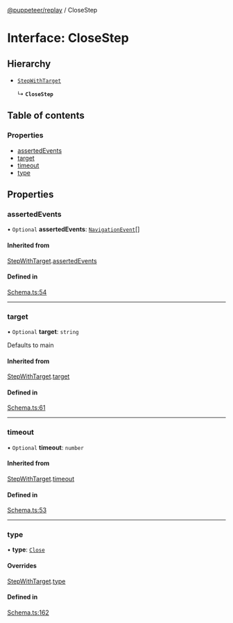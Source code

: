 [@puppeteer/replay](../README.md) / CloseStep

# Interface: CloseStep

## Hierarchy

- [`StepWithTarget`](Schema.StepWithTarget.md)

  ↳ **`CloseStep`**

## Table of contents

### Properties

- [assertedEvents](CloseStep.md#assertedevents)
- [target](CloseStep.md#target)
- [timeout](CloseStep.md#timeout)
- [type](CloseStep.md#type)

## Properties

### assertedEvents

• `Optional` **assertedEvents**: [`NavigationEvent`](Schema.NavigationEvent.md)[]

#### Inherited from

[StepWithTarget](Schema.StepWithTarget.md).[assertedEvents](Schema.StepWithTarget.md#assertedevents)

#### Defined in

[Schema.ts:54](https://github.com/puppeteer/replay/blob/main/src/Schema.ts#L54)

---

### target

• `Optional` **target**: `string`

Defaults to main

#### Inherited from

[StepWithTarget](Schema.StepWithTarget.md).[target](Schema.StepWithTarget.md#target)

#### Defined in

[Schema.ts:61](https://github.com/puppeteer/replay/blob/main/src/Schema.ts#L61)

---

### timeout

• `Optional` **timeout**: `number`

#### Inherited from

[StepWithTarget](Schema.StepWithTarget.md).[timeout](Schema.StepWithTarget.md#timeout)

#### Defined in

[Schema.ts:53](https://github.com/puppeteer/replay/blob/main/src/Schema.ts#L53)

---

### type

• **type**: [`Close`](../enums/Schema.StepType.md#close)

#### Overrides

[StepWithTarget](Schema.StepWithTarget.md).[type](Schema.StepWithTarget.md#type)

#### Defined in

[Schema.ts:162](https://github.com/puppeteer/replay/blob/main/src/Schema.ts#L162)
